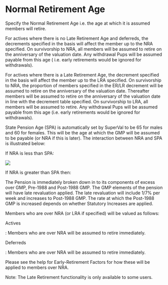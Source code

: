 # Normal Retirement Age

Specify the Normal Retirement Age i.e. the age at which it is assumed
members will retire.

For actives where there is no Late Retirement Age and deferreds, the
decrements specified in the basis will affect the member up to the NRA
specified. On survivorship to NRA, all members will be assumed to retire
on the anniversary of the valuation date. Any withdrawal Pups will be
assumed payable from this age ( i.e. early retirements would be ignored
for withdrawals).

For actives where there is a Late Retirement Age, the decrement
specified in the basis will affect the member up to the LRA specified.
On survivorship to NRA, the proportion of members specified in the ER/LR
decrement will be assumed to retire on the anniversary of the valuation
date. Thereafter members will be assumed to retire on the anniversary of
the valuation date in line with the decrement table specified. On
survivorship to LRA, all members will be assumed to retire. Any
withdrawal Pups will be assumed payable from this age (i.e. early
retirements would be ignored for withdrawals).

State Pension Age (SPA) is automatically set by SuperVal to be 65 for
males and 60 for females. This will be the age at which the GMP will be
assumed to be payable (or NRA if this is later). The interaction between
NRA and SPA is illustrated below:

If NRA is less than SPA:

![](img/bm5.gif)

If NRA is greater than SPA then:

The Pension is immediately broken down in to its components of excess
over GMP, Pre-1988 and Post-1988 GMP. The GMP elements of the pension
will have late revaluation applied. The late revaluation will include
1/7% per week and increases to Post-1988 GMP. The rate at which the
Post-1988 GMP is increased depends on whether Statutory Increases are
applied.

Members who are over NRA (or LRA if specified) will be valued as
follows:


Actives

: Members who are over NRA will be assumed to retire immediately.


Deferreds

: Members who are over NRA will be assumed to retire immediately.

Please see the help for Early-Retirement Factors for how these will be
applied to members over NRA.

Note: The Late Retirement functionality is only available to some users.

